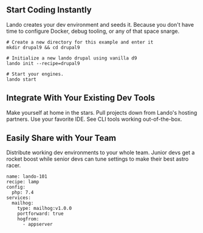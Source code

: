 ---
---

<Hero />

<FeatureLeft />

## Start Coding Instantly

Lando creates your dev environment and seeds it. Because you don't have time to configure Docker, debug tooling, or any of that space snarge.

```
# Create a new directory for this example and enter it
mkdir drupal9 && cd drupal9

# Initialize a new lando drupal using vanilla d9
lando init --recipe=drupal9

# Start your engines.
lando start
```

## Integrate With Your Existing Dev Tools
Make yourself at home in the stars. Pull projects down from Lando's hosting partners. Use your favorite IDE.  See CLI tools working out-of-the-box.

## Easily Share with Your Team
Distribute working dev environments to your whole team. Junior devs get a rocket boost while senior devs can tune settings to make their best astro racer.

```
name: lando-101
recipe: lamp
config:
  php: 7.4
services:
  mailhog:
    type: mailhog:v1.0.0
    portforward: true
    hogfrom:
      - appserver
```
